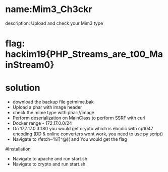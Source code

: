 # name:Mim3_Ch3ckr 
description: Upload and check your Mim3 type

# flag: hackim19{PHP_Streams_are_t00_MainStream0}

# solution
- download the backup file getmime.bak
- Upload a phar with image header
- check the mime type with phar://image
- Perform deserialization on MainClass to perform SSRF with curl
- Docker range - 172.17.0.0/24
- On 172.17.0.3:180 you would get crypto which is ebcdic with cp1047 encoding (DD & online converters wont work, you need to use py script)
- Navigate to /fetch~%[]^@)( and You would get the flag

#Installation
- Navigate to apache and run start.sh
- Navigate to crypto and run start.sh
